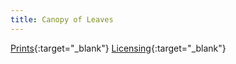 ```yaml
---
title: Canopy of Leaves
---
```

[Prints](https://pixels.com/featured/canopy-of-leaves-brady-lane.html){:target="_blank"}
[Licensing](https://licensing.pixels.com/featured/canopy-of-leaves-brady-lane.html){:target="_blank"}